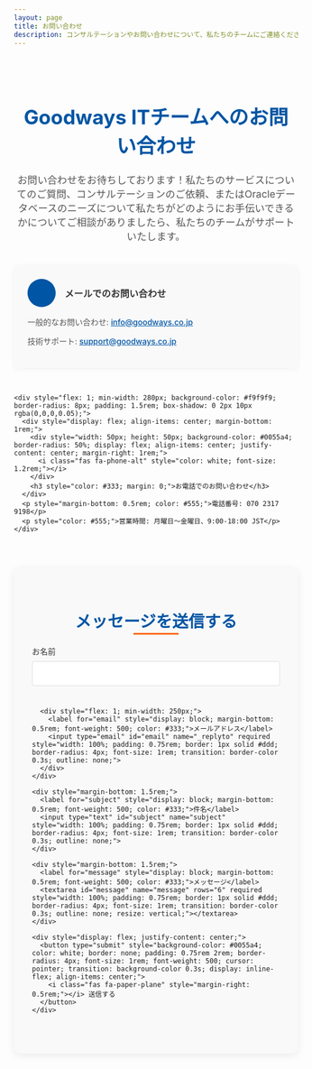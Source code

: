 ```yaml
---
layout: page
title: お問い合わせ
description: コンサルテーションやお問い合わせについて、私たちのチームにご連絡ください。
---
```


<div style="max-width: 1000px; margin: 0 auto; padding: 2rem 0;">
  <h1 style="color: #0055a4; margin-bottom: 1.5rem; text-align: center; font-size: 2.2rem;">Goodways ITチームへのお問い合わせ</h1>
  
  <p style="text-align: center; margin-bottom: 2.5rem; font-size: 1.1rem; color: #555;">お問い合わせをお待ちしております！私たちのサービスについてのご質問、コンサルテーションのご依頼、またはOracleデータベースのニーズについて私たちがどのようにお手伝いできるかについてご相談がありましたら、私たちのチームがサポートいたします。</p>

  <div style="display: flex; flex-wrap: wrap; gap: 2rem; justify-content: center; margin-bottom: 3rem;">
    <div style="flex: 1; min-width: 280px; background-color: #f9f9f9; border-radius: 8px; padding: 1.5rem; box-shadow: 0 2px 10px rgba(0,0,0,0.05);">
      <div style="display: flex; align-items: center; margin-bottom: 1rem;">
        <div style="width: 50px; height: 50px; background-color: #0055a4; border-radius: 50%; display: flex; align-items: center; justify-content: center; margin-right: 1rem;">
          <i class="fas fa-envelope" style="color: white; font-size: 1.2rem;"></i>
        </div>
        <h3 style="color: #333; margin: 0;">メールでのお問い合わせ</h3>
      </div>
      <p style="margin-bottom: 0.5rem; color: #555;">一般的なお問い合わせ: <a href="mailto:info@goodways.co.jp" style="color: #0055a4; font-weight: 500;">info@goodways.co.jp</a></p>
      <p style="color: #555;">技術サポート: <a href="mailto:support@goodways.co.jp" style="color: #0055a4; font-weight: 500;">support@goodways.co.jp</a></p>
    </div>
    
    <div style="flex: 1; min-width: 280px; background-color: #f9f9f9; border-radius: 8px; padding: 1.5rem; box-shadow: 0 2px 10px rgba(0,0,0,0.05);">
      <div style="display: flex; align-items: center; margin-bottom: 1rem;">
        <div style="width: 50px; height: 50px; background-color: #0055a4; border-radius: 50%; display: flex; align-items: center; justify-content: center; margin-right: 1rem;">
          <i class="fas fa-phone-alt" style="color: white; font-size: 1.2rem;"></i>
        </div>
        <h3 style="color: #333; margin: 0;">お電話でのお問い合わせ</h3>
      </div>
      <p style="margin-bottom: 0.5rem; color: #555;">電話番号: 070 2317 9198</p>
      <p style="color: #555;">営業時間: 月曜日〜金曜日、9:00-18:00 JST</p>
    </div>
  </div>

<div style="margin-top: 2rem; background-color: #f9f9f9; border-radius: 10px; padding: 2rem; box-shadow: 0 3px 15px rgba(0,0,0,0.08);">
  <h2 style="color: #0055a4; text-align: center; margin-bottom: 1.5rem; font-size: 1.8rem; position: relative;">
    <span style="position: relative; display: inline-block; z-index: 1;">メッセージを送信する</span>
    <span style="position: absolute; bottom: -5px; left: 50%; transform: translateX(-50%); width: 80px; height: 3px; background-color: #ff6600; z-index: 0;"></span>
  </h2>

  <form class="contact-form" action="https://formspree.io/YOUR_FORMSPREE_ENDPOINT" method="POST" style="max-width: 650px; margin: 0 auto;">
    <div style="display: flex; flex-wrap: wrap; gap: 1.5rem; margin-bottom: 1.5rem;">
      <div style="flex: 1; min-width: 250px;">
        <label for="name" style="display: block; margin-bottom: 0.5rem; font-weight: 500; color: #333;">お名前</label>
        <input type="text" id="name" name="name" required style="width: 100%; padding: 0.75rem; border: 1px solid #ddd; border-radius: 4px; font-size: 1rem; transition: border-color 0.3s; outline: none;">
      </div>
      
      <div style="flex: 1; min-width: 250px;">
        <label for="email" style="display: block; margin-bottom: 0.5rem; font-weight: 500; color: #333;">メールアドレス</label>
        <input type="email" id="email" name="_replyto" required style="width: 100%; padding: 0.75rem; border: 1px solid #ddd; border-radius: 4px; font-size: 1rem; transition: border-color 0.3s; outline: none;">
      </div>
    </div>
    
    <div style="margin-bottom: 1.5rem;">
      <label for="subject" style="display: block; margin-bottom: 0.5rem; font-weight: 500; color: #333;">件名</label>
      <input type="text" id="subject" name="subject" style="width: 100%; padding: 0.75rem; border: 1px solid #ddd; border-radius: 4px; font-size: 1rem; transition: border-color 0.3s; outline: none;">
    </div>
    
    <div style="margin-bottom: 1.5rem;">
      <label for="message" style="display: block; margin-bottom: 0.5rem; font-weight: 500; color: #333;">メッセージ</label>
      <textarea id="message" name="message" rows="6" required style="width: 100%; padding: 0.75rem; border: 1px solid #ddd; border-radius: 4px; font-size: 1rem; transition: border-color 0.3s; outline: none; resize: vertical;"></textarea>
    </div>
    
    <div style="display: flex; justify-content: center;">
      <button type="submit" style="background-color: #0055a4; color: white; border: none; padding: 0.75rem 2rem; border-radius: 4px; font-size: 1rem; font-weight: 500; cursor: pointer; transition: background-color 0.3s; display: inline-flex; align-items: center;">
        <i class="fas fa-paper-plane" style="margin-right: 0.5rem;"></i> 送信する
      </button>
    </div>
  </form>

</div>
